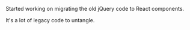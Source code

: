 Started working on migrating the old jQuery code to React components.

It's a lot of legacy code to untangle.